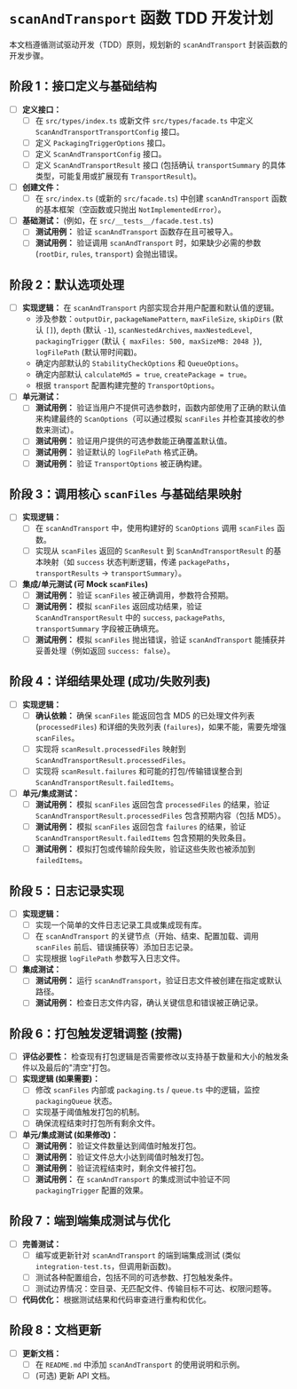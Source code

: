 # `scanAndTransport` 函数 TDD 开发计划

本文档遵循测试驱动开发（TDD）原则，规划新的 `scanAndTransport` 封装函数的开发步骤。

## 阶段 1：接口定义与基础结构

- [ ] **定义接口：**
  - [ ] 在 `src/types/index.ts` 或新文件 `src/types/facade.ts` 中定义 `ScanAndTransportTransportConfig` 接口。
  - [ ] 定义 `PackagingTriggerOptions` 接口。
  - [ ] 定义 `ScanAndTransportConfig` 接口。
  - [ ] 定义 `ScanAndTransportResult` 接口 (包括确认 `transportSummary` 的具体类型，可能复用或扩展现有 `TransportResult`)。
- [ ] **创建文件：**
  - [ ] 在 `src/index.ts` (或新的 `src/facade.ts`) 中创建 `scanAndTransport` 函数的基本框架（空函数或只抛出 `NotImplementedError`）。
- [ ] **基础测试：** (例如，在 `src/__tests__/facade.test.ts`)
  - [ ] **测试用例：** 验证 `scanAndTransport` 函数存在且可被导入。
  - [ ] **测试用例：** 验证调用 `scanAndTransport` 时，如果缺少必需的参数 (`rootDir`, `rules`, `transport`) 会抛出错误。

## 阶段 2：默认选项处理

- [ ] **实现逻辑：** 在 `scanAndTransport` 内部实现合并用户配置和默认值的逻辑。
  - 涉及参数：`outputDir`, `packageNamePattern`, `maxFileSize`, `skipDirs` (默认 `[]`), `depth` (默认 `-1`), `scanNestedArchives`, `maxNestedLevel`, `packagingTrigger` (默认 `{ maxFiles: 500, maxSizeMB: 2048 }`), `logFilePath` (默认带时间戳)。
  - 确定内部默认的 `StabilityCheckOptions` 和 `QueueOptions`。
  - 确定内部默认 `calculateMd5 = true`, `createPackage = true`。
  - 根据 `transport` 配置构建完整的 `TransportOptions`。
- [ ] **单元测试：**
  - [ ] **测试用例：** 验证当用户不提供可选参数时，函数内部使用了正确的默认值来构建最终的 `ScanOptions`（可以通过模拟 `scanFiles` 并检查其接收的参数来测试）。
  - [ ] **测试用例：** 验证用户提供的可选参数能正确覆盖默认值。
  - [ ] **测试用例：** 验证默认的 `logFilePath` 格式正确。
  - [ ] **测试用例：** 验证 `TransportOptions` 被正确构建。

## 阶段 3：调用核心 `scanFiles` 与基础结果映射

- [ ] **实现逻辑：**
  - [ ] 在 `scanAndTransport` 中，使用构建好的 `ScanOptions` 调用 `scanFiles` 函数。
  - [ ] 实现从 `scanFiles` 返回的 `ScanResult` 到 `ScanAndTransportResult` 的基本映射（如 `success` 状态判断逻辑，传递 `packagePaths`，`transportResults` -> `transportSummary`）。
- [ ] **集成/单元测试 (可 Mock `scanFiles`)**
  - [ ] **测试用例：** 验证 `scanFiles` 被正确调用，参数符合预期。
  - [ ] **测试用例：** 模拟 `scanFiles` 返回成功结果，验证 `ScanAndTransportResult` 中的 `success`, `packagePaths`, `transportSummary` 字段被正确填充。
  - [ ] **测试用例：** 模拟 `scanFiles` 抛出错误，验证 `scanAndTransport` 能捕获并妥善处理（例如返回 `success: false`）。

## 阶段 4：详细结果处理 (成功/失败列表)

- [ ] **实现逻辑：**
  - [ ] **确认依赖：** 确保 `scanFiles` 能返回包含 MD5 的已处理文件列表 (`processedFiles`) 和详细的失败列表 (`failures`)，如果不能，需要先增强 `scanFiles`。
  - [ ] 实现将 `scanResult.processedFiles` 映射到 `ScanAndTransportResult.processedFiles`。
  - [ ] 实现将 `scanResult.failures` 和可能的打包/传输错误整合到 `ScanAndTransportResult.failedItems`。
- [ ] **单元/集成测试：**
  - [ ] **测试用例：** 模拟 `scanFiles` 返回包含 `processedFiles` 的结果，验证 `ScanAndTransportResult.processedFiles` 包含预期内容（包括 MD5）。
  - [ ] **测试用例：** 模拟 `scanFiles` 返回包含 `failures` 的结果，验证 `ScanAndTransportResult.failedItems` 包含预期的失败条目。
  - [ ] **测试用例：** 模拟打包或传输阶段失败，验证这些失败也被添加到 `failedItems`。

## 阶段 5：日志记录实现

- [ ] **实现逻辑：**
  - [ ] 实现一个简单的文件日志记录工具或集成现有库。
  - [ ] 在 `scanAndTransport` 的关键节点（开始、结束、配置加载、调用 `scanFiles` 前后、错误捕获等）添加日志记录。
  - [ ] 实现根据 `logFilePath` 参数写入日志文件。
- [ ] **集成测试：**
  - [ ] **测试用例：** 运行 `scanAndTransport`，验证日志文件被创建在指定或默认路径。
  - [ ] **测试用例：** 检查日志文件内容，确认关键信息和错误被正确记录。

## 阶段 6：打包触发逻辑调整 (按需)

- [ ] **评估必要性：** 检查现有打包逻辑是否需要修改以支持基于数量和大小的触发条件以及最后的"清空"打包。
- [ ] **实现逻辑 (如果需要)：**
  - [ ] 修改 `scanFiles` 内部或 `packaging.ts` / `queue.ts` 中的逻辑，监控 `packagingQueue` 状态。
  - [ ] 实现基于阈值触发打包的机制。
  - [ ] 确保流程结束时打包所有剩余文件。
- [ ] **单元/集成测试 (如果修改)：**
  - [ ] **测试用例：** 验证文件数量达到阈值时触发打包。
  - [ ] **测试用例：** 验证文件总大小达到阈值时触发打包。
  - [ ] **测试用例：** 验证流程结束时，剩余文件被打包。
  - [ ] **测试用例：** 在 `scanAndTransport` 的集成测试中验证不同 `packagingTrigger` 配置的效果。

## 阶段 7：端到端集成测试与优化

- [ ] **完善测试：**
  - [ ] 编写或更新针对 `scanAndTransport` 的端到端集成测试 (类似 `integration-test.ts`，但调用新函数)。
  - [ ] 测试各种配置组合，包括不同的可选参数、打包触发条件。
  - [ ] 测试边界情况：空目录、无匹配文件、传输目标不可达、权限问题等。
- [ ] **代码优化：** 根据测试结果和代码审查进行重构和优化。

## 阶段 8：文档更新

- [ ] **更新文档：**
  - [ ] 在 `README.md` 中添加 `scanAndTransport` 的使用说明和示例。
  - [ ] (可选) 更新 API 文档。